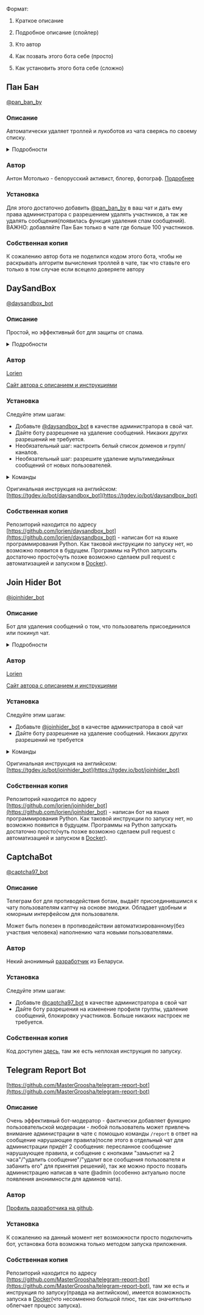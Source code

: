 Формат:

1) Краткое описание

2) Подробное описание (спойлер)

3) Кто автор

4) Как позвать этого бота себе (просто)

5) Как установить этого бота себе (сложно)


## Пан Бан
[@pan_ban_by](https://t.me/pan_ban_by)


### Описание
Автоматически удаляет троллей и лукоботов из чата сверясь по своему списку.

<details>
  <summary>Подробности</summary>
  
Пан Бан ведет базу троллей, и основываясь на ней делает две вещи:

1) При добавлении в чат смотрит есть ли среди участников тролли из базы. Если таковые находятся - Пан Бан удаляет их из чата

2) Если в чат заходит тролль из базы - он автоматически удаляется из чата в течение нескольких минут.

Обратите внимание, что Пан Бан - это не телеграм бот, а аккаунт.
Бот не может получить список участников чата, и, соответственно, не сможет выполнять описанные функции.

Как узнать результаты работы бота?
На текущий момент бот никак не оповещает о результатах своей работы. Но в скором времени у бота появится такая возможность и он будет отправлять в чат сообщение при каждом удалении из чата(либо агрегированно).

Что если бот удалит нормального участника?
Такие ошибки могут произойти. В этом случае нужно написать @dzechat_bot о ситуации. В @dzechat_bot можно писать в том числе если возникли какие-то вопросы/предложения.

Спасибо присоединившейся команде разработчиков бота к команде dze.chat!
</details>


### Автор
Антон Мотолько - белорусский активист, блогер, фотограф.
[Подробнее](https://cyclowiki.org/wiki/%D0%90%D0%BD%D1%82%D0%BE%D0%BD_%D0%93%D0%B0%D0%B4%D0%B8%D0%BC%D0%BE%D0%B2%D0%B8%D1%87_%D0%9C%D0%BE%D1%82%D0%BE%D0%BB%D1%8C%D0%BA%D0%BE)


### Установка
Для этого достаточно добавить [@pan_ban_by](https://t.me/pan_ban_by) в ваш чат и дать ему права администратора с разрешением удалять участников, а так же удалять сообщения(появилась функция удаления спам сообщений).
ВАЖНО: добавляйте Пан Бан только в чате где больше 100 участников.


### Собственная копия
К сожалению автор бота не поделился кодом этого бота, чтобы не раскрывать алгоритм вычисления троллей в чате, так что ставьте его только в том случае если всецело доверяете автору 


## DaySandBox

[@daysandbox_bot](https://t.me/daysandbox_bot)


### Описание
Простой, но эффективный бот для защиты от спама. 

<details>
  <summary>Подробности</summary>
Идея состоит в том, чтобы удалить ссылки, медиафайлы и перенаправленные сообщения, написанные пользователями, присоединившимися к чату менее 24 часов назад. Этот метод позволяет удалить большую часть спам-сообщений от новых пользователей. Обратной стороной этого подхода является то, что любой участник чата старше 1 дня может публиковать что угодно. Это компромисс между простотой и эффективностью. Вы получаете бесплатно инструмент, который автоматически удаляет много спам-сообщений, но не все. Вы можете установить список доменов и групп/каналов, которые никогда не должны блокироваться. Вы можете добавить нового участника чата в белый список, если хотите разрешить ему публиковать ссылки до истечения безопасного периода. По умолчанию удаление мультимедийных сообщений отключено. Прочтите «Команды», чтобы узнать, как включить удаление мультимедийных сообщений от новых пользователей. Также вы можете отключить новых пользователей на несколько часов с помощью опции mute_hours.

Тип сообщений, которые Daysandbox Bot считает возможным спамом:

* сообщение переадресовано из другого чата
* сообщение содержит ссылку на какой-либо веб-документ
* сообщение содержит упоминание @username, указывающее на группу или канал. Если @username указывает на какого-то пользователя, то это не считается ссылкой.
* сообщение содержит кнопку любого типа. Обычно такие сообщения отправляются через встроенных ботов.
* мультимедийные сообщения, отключены по умолчанию. Медиа - это аудио, игра, анимация, документ, фото, видео, голос, видеозаметка, контакт, местоположение.
</details>


### Автор
[Lorien](https://github.com/lorien)

[Сайт автора с описанием и инструкциями](https://tgdev.io)


### Установка
Следуйте этим шагам:

* Добавьте [@daysandbox_bot](https://t.me/daysandbox_bot) в качестве администратора в свой чат.
* Дайте боту разрешение на удаление сообщений. Никаких других разрешений не требуется.
* Необязательный шаг: настроить белый список доменов и групп/каналов.
* Необязательный шаг: разрешите удаление мультимедийных сообщений от новых пользователей.

<details>
  <summary>Команды</summary>
  
`/daysandbox set notify_actions=yes` - настроить бота писать сообщения в чат о каждом удаленном спам-сообщении

`/daysandbox set notify_actions=no` - настроить автоматическое удаление спам-сообщений

`/daysandbox set remove_media=yes` - настроить бота на удаление медиа-сообщений от новых пользователей (по умолчанию НЕТ)

`/daysandbox set remove_media=no` - настроить бота, чтобы он НЕ удалял мультимедийные сообщения от новых пользователей

`/daysandbox set safe_hours=X` - установить безопасный период на X часов. Значение X должно быть числом в диапазоне 0 <X <720. Другими словами, безопасный период должен быть больше нуля и меньше или равен одному месяцу.

`/daysandbox set mute_hours=X` - полностью отключить звук для новых пользователей на указанное количество часов. По умолчанию это ноль часов, т.е. для новых пользователей звук не отключен. Допустимое значение для этой опции находится в диапазоне от 0 до 720.

`/daysandbox config` - отобразить конфигурацию бота для текущего чата

`/daysandbox check` - проверить, правильно ли установлен бот

`/daysandbox reload_admins` - попросить бота перезагрузить админки для текущего чата. Список администраторов собирается один раз и кешируется. Используйте эту команду для обновления кэшированных данных.

`/daysandbox wl_add FOO` - запретить боту блокировать ссылки, содержащие FOO. FOO может быть доменом или именем пользователя группы/канала. Используйте "@" чат, чтобы указать имена пользователей групп / каналов. Пример: `/daysandbox wl_add google.com` или `/daysandbox wl_add @tgdev_en`.

`/daysandbox wl_del FOO` - удалить FOO из списка доменов/групп/каналов, которые никогда не должны блокироваться. Пример: `/daysandbox wl_del yahoo.com`

`/daysandbox userwl_add USER` - запретить боту блокировать сообщения от пользователя. Имя пользователя USER должно начинаться с символа "@". Пример: 

`/daysandbox userwl_add @foobar`

`/daysandbox userwl_del USER` - удалить пользователя USER из белого списка. Пример: `/daysandbox userwl_del @foobar`

`/daysandbox set lang=<lang-code>` - настроить язык уведомлений. Допустимые значения для этих настроек: `en` и `ru`.
</details>

Оригинальная инструкция на английском: [https://tgdev.io/bot/daysandbox_bot](https://tgdev.io/bot/daysandbox_bot)


### Собственная копия
Репозиторий находится по адресу [https://github.com/lorien/daysandbox_bot](https://github.com/lorien/daysandbox_bot) - написан бот на языке программирования Python. Как таковой инструкции по запуску нет, но возможно появится в будущем. Программы на Python запускать достаточно просто(чуть позже возможно сделаем pull request с автоматизацией и запуском в [Docker](https://ru.wikipedia.org/wiki/Docker)).


## Join Hider Bot
[@joinhider_bot](https://t.me/joinhider_bot)


### Описание
Бот для удаления сообщений о том, что пользователь присоединился или покинул чат.

<details>
  <summary>Подробности</summary>
 
По умолчанию он удаляет как сообщении о присоединившемся пользователе, так и сообщение о покинувшем чат пользователе. Вы можете настроить его для каждого конкретного чата. Например, вы можете настроить бота так, чтобы он удалял сообщения, присоединившегося к чату пользователя, но оставлял сообщения, о покинувшем  чат пользователе.

</details>


### Автор
[Lorien](https://github.com/lorien)

[Сайт автора с описанием и инструкциями](https://tgdev.io)


### Установка
Следуйте этим шагам:

* Добавьте [@joinhider_bot](https://t.me/joinhider_bot) в качестве администратора в свой чат
* Дайте боту разрешение на удаление сообщений. Никаких других разрешений не требуется

<details>
  <summary>Команды</summary>

`/joinhider check` - проверить, правильно ли установлен бот.

`/joinhider config` - отобразить конфиг бота для текущего чата

`/joinhider set delete_user_joined_msg MODE` - включить или отключить удаление сообщений о подключении пользователя к чату. MODE должен быть да или нет. Пример команды: `/ joinhider set delete_user_joined_msg yes`

`/joinhider set delete_user_left_msg MODE` - включить или отключить удаление сообщений о выходе пользователя из чата. MODE должно быть yes или no. Пример команды: `/joinhider set delete_user_left_msg yes`
</details>

Оригинальная инструкция на английском: [https://tgdev.io/bot/joinhider_bot](https://tgdev.io/bot/joinhider_bot)


### Собственная копия
Репозиторий находится по адресу [https://github.com/lorien/joinhider_bot](https://github.com/lorien/joinhider_bot) - написан бот на языке программирования Python. Как таковой инструкции по запуску нет, но возможно появится в будущем. Программы на Python запускать достаточно просто(чуть позже возможно сделаем pull request с автоматизацией и запуском в [Docker](https://ru.wikipedia.org/wiki/Docker)).


## CaptchaBot
[@captcha97_bot](https://t.me/captcha97_bot)


### Описание
Телеграм бот для противодействия ботам, выдаёт присоединившимся к чату пользователям каптчу на основе эмоджи. Обладает удобным и юморным интерфейсом для пользователя.

Может быть полезен в противодействии автоматизированному(без участвия человека) наполнению чата новыми пользователями.


### Автор
Некий анонимный [разработчик](https://github.com/F0rzend) из Беларуси.


### Установка
Следуйте этим шагам:

* Добавьте [@captcha97_bot](https://t.me/captcha97_bot) в качестве администратора в свой чат
* Дайте боту разрешения на изменение профиля группы, удаление сообщений, блокировку участников. Больше никаких настроек не требуется.


### Собственная копия
Код доступен [здесь](https://github.com/F0rzend/antirobot_aiogram), там же есть неплохая инструкция по запуску.


## Telegram Report Bot
[https://github.com/MasterGroosha/telegram-report-bot](https://github.com/MasterGroosha/telegram-report-bot)


### Описание
Очень эффективный бот-модератор - фактически добавляет функцию пользовательской модерации - любой пользователь может привлечь внимание администрации в чате с помощью команды `/report` в ответ на сообщение нарушающее правила(после этого в отдельный чат для администрации придёт 2 сообщения: пересланное сообщение нарушаующее правила, и собщение с кнопками "замьютит на 2 часа"/"удалить сообщение"/"удалит все сообщения пользователя и забанить его" для принятия решений), так же можно просто позвать администрацию написав в чате @admin (особенно актуально после появления анонимности для админов чата).


### Автор
[Профиль разработчика на github](https://github.com/MasterGroosha).


### Установка
К сожалению на данный момент нет возможности просто подключить бот, установка бота возможна только методом запуска приложения.


### Собственная копия
Репозиторий находится по адресу [https://github.com/MasterGroosha/telegram-report-bot](https://github.com/MasterGroosha/telegram-report-bot), там же есть и инструкция по запуску(правда на английском), имеется возможность запуска в [Docker](https://ru.wikipedia.org/wiki/Docker)(что несомненно большой плюс, так как значительно облегчает процесс запуска).

